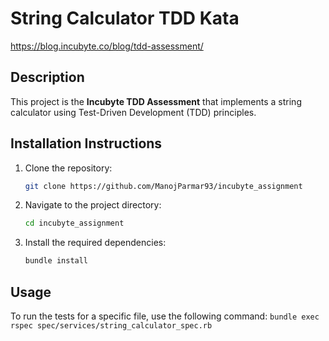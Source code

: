 # String Calculator TDD Kata
https://blog.incubyte.co/blog/tdd-assessment/

## Description
This project is the **Incubyte TDD Assessment** that implements a string calculator using Test-Driven Development (TDD) principles.

## Installation Instructions
1. Clone the repository:
   ```bash
   git clone https://github.com/ManojParmar93/incubyte_assignment
2. Navigate to the project directory:
    ```bash
    cd incubyte_assignment
3. Install the required dependencies:
    ```bash
    bundle install

## Usage
To run the tests for a specific file, use the following command: `bundle exec rspec spec/services/string_calculator_spec.rb`
